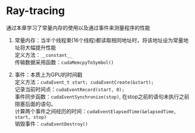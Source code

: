 # Ray-tracing   
通过本章学习了常量内存的使用以及通过事件来测量程序的性能

1. 常量内存：当半个线程束(16个线程)都读取相同地址时，将该地址设为常量地址将大幅提升性能  
定义方法：`__constant__`  
传输数据采用函数：`cudaMemcpyToSymbol()`

2. 事件：本质上为GPU的时间戳  
定义方法：`cudaEvent_t start; cudaEventCreate(&start);`  
记录当前时间点：`cudaEventRecord(start, 0);`  
事件同步函数：`cudaEventSynchronize(stop)`, 在stop之前的语句未执行之前阻塞后面的语句。  
计算两个事件之间经历的时间：`cudaEventElapsedTime(&elapsedTime, start, stop)`  
销毁事件：`cudaEventDestroy()`
